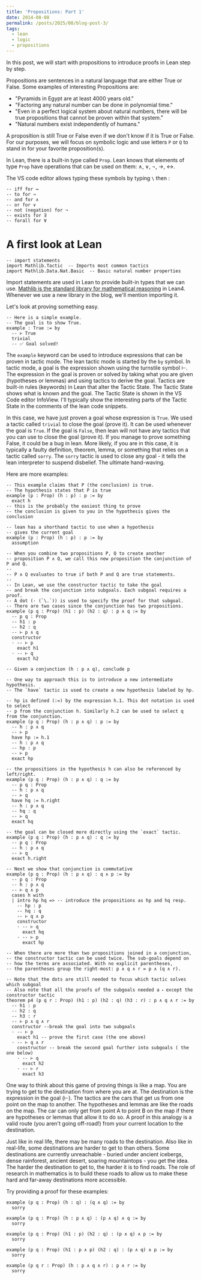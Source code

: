 ```yaml
---
title: 'Propositions: Part 1'
date: 2014-08-08
permalink: /posts/2025/08/blog-post-3/
tags:
  - lean
  - logic
  - propositions
---
```


In this post, we will start with propositions to introduce proofs in Lean step by step.

Propositions are sentences in a natural language that are either True or False. Some examples of interesting Propositions are:
- "Pyramids in Egypt are at least 4000 years old."
- "Factoring any natural number can be done in polynomial time."
- "Even in a perfect logical system about natural numbers, there will be true propositions that cannot be proven within that system."
- "Natural numbers exist independently of humans."

A proposition is still True or False even if we don't know if it is True or False. For our purposes, we will focus on symbolic logic and use letters `P` or `Q` to stand in for your favorite proposition(s).

 In Lean, there is a built-in type called `Prop`. Lean knows that elements of type `Prop` have operations that can be used on them: ∧, ∨, ¬, →, ↔.

The VS code editor allows typing these symbols by typing `\` then :
```lean
-- iff for ↔
-- to for →
-- and for ∧
-- or for ∨
-- not (negation) for ¬ 
-- exists for ∃
-- forall for ∀
```

A first look at Lean
========
```lean
-- import statements
import Mathlib.Tactic  -- Imports most common tactics
import Mathlib.Data.Nat.Basic  -- Basic natural number properties
```
Import statements are used in Lean to provide built-in types that we can use. [Mathlib is the standard library for mathematical reasoning](https://github.com/leanprover-community/mathlib4/tree/master/Mathlib) in Lean4. Whenever we use a new library in the blog, we'll mention importing it.

Let's look at proving something easy.
```lean
-- Here is a simple example.
-- The goal is to show True.
example : True := by
  -- ⊢ True
  trivial
  -- ✅ Goal solved!

```
The `example` keyword can be used to introduce expressions that can be proven in tactic mode. The lean tactic mode is started by the `by` symbol. In tactic mode, a goal is the expression shown using the turnstile symbol ⊢. The expression in the goal is proven or solved by taking what you are given (hypotheses or lemmas) and using tactics to derive the goal. Tactics are built-in rules (keywords) in Lean that alter the Tactic State. The Tactic State shows what is known and the goal. The Tactic State is shown in the VS Code editor InfoView. I'll typically show the interesting parts of the Tactic State in the comments of the lean code snippets.

In this case, we have just proven a goal whose expression is `True`. We used a tactic called `trivial` to close the goal (prove it). It can be used whenever the goal is `True`. If the goal is `False`, then lean will not have any tactics that you can use to close the goal (prove it). If you manage to prove something False, it could be a bug in lean. More likely, if you are in this case, it is typically a faulty definition, theorem, lemma, or something that relies on a tactic called `sorry`. The `sorry` tactic is used to close any goal - it tells the lean interpreter to suspend disbelief. The ultimate hand-waving.

Here are more examples:

```lean
-- This example claims that P (the conclusion) is true.
-- The hypothesis states that P is true
example (p : Prop) (h : p) : p := by
  exact h
-- this is the probably the easiest thing to prove
-- the conclusion is given to you in the hypothesis gives the conclusion

-- lean has a shorthand tactic to use when a hypothesis
-- gives the current goal
example (p : Prop) (h : p) : p := by
  assumption

-- When you combine two propositions P, Q to create another 
-- proposition P ∧ Q, we call this new proposition the conjunction of P and Q.
--
-- P ∧ Q evaluates to true if both P and Q are true statements.
--
-- In Lean, we use the constructor tactic to take the goal
-- and break the conjunction into subgoals. Each subgoal requires a proof.
-- A dot (· (`\.`)) is used to specify the proof for that subgoal.
-- There are two cases since the conjunction has two propositions.
example (p q : Prop) (h1 : p) (h2 : q) : p ∧ q := by
  -- p q : Prop
  -- h1 : p
  -- h2 : q
  -- ⊢ p ∧ q
  constructor
  · -- ⊢ p
    exact h1
  · -- ⊢ q
    exact h2

-- Given a conjunction (h : p ∧ q), conclude p 

-- One way to approach this is to introduce a new intermediate hypothesis.
-- The `have` tactic is used to create a new hypothesis labeled by hp.

-- hp is defined (:=) by the expression h.1. This dot notation is used to select
-- p from the conjunction h. Similarly h.2 can be used to select q from the conjunction.
example (p q : Prop) (h : p ∧ q) : p := by
  -- h : p ∧ q
  -- ⊢ p
  have hp := h.1
  -- h : p ∧ q
  -- hp : p
  -- ⊢ p
  exact hp

-- the propositions in the hypothesis h can also be referenced by left/right.
example (p q : Prop) (h : p ∧ q) : q := by
  -- p q : Prop
  -- h : p ∧ q
  -- ⊢ q
  have hq := h.right
  -- h : p ∧ q
  -- hq : q
  -- ⊢ q
  exact hq

-- the goal can be closed more directly using the `exact` tactic.
example (p q : Prop) (h : p ∧ q) : q := by
  -- p q : Prop
  -- h : p ∧ q
  -- ⊢ q
  exact h.right
  
-- Next we show that conjunction is commutative
example (p q : Prop) (h : p ∧ q) : q ∧ p := by
  -- p q : Prop
  -- h : p ∧ q
  -- ⊢ q ∧ p
  cases h with
  | intro hp hq => -- introduce the propositions as hp and hq resp.
    -- hp : p
    -- hq : q
    -- ⊢ q ∧ p
    constructor
    · -- ⊢ q
      exact hq
    · -- ⊢ p
      exact hp
 
-- When there are more than two propositions joined in a conjunction,
-- the constructor tactic can be used twice. The sub-goals depend on 
-- how the terms are associated. With no explicit parentheses,
-- the parentheses group the right-most: p ∧ q ∧ r = p ∧ (q ∧ r).

-- Note that the dots are still needed to focus which tactic solves which subgoal
-- Also note that all the proofs of the subgoals needed a ⬝ except the constructor tactic
theorem p4 (p q r : Prop) (h1 : p) (h2 : q) (h3 : r) : p ∧ q ∧ r := by
  -- h1 : p
  -- h2 : q
  -- h3 : r
  -- ⊢ p ∧ q ∧ r
  constructor --break the goal into two subgoals
  · -- ⊢ p
    exact h1 -- prove the first case (the one above)
  · -- ⊢ q ∧ r
    constructor -- break the second goal further into subgoals ( the one below)
    · -- ⊢ q
      exact h2
    · -- ⊢ r
      exact h3

```

One way to think about this game of proving things is like a map. You are trying to get to the destination from where you are at. The destination is the expression in the goal (⊢). The tactics are the cars that get us from one point on the map to another. The hypotheses and lemmas are like the roads on the map. The car can only get from point A to point B on the map if there are hypotheses or lemmas that allow it to do so. A proof in this analogy is a valid route (you aren't going off-road!) from your current location to the destination.

Just like in real life, there may be many roads to the destination. Also like in real-life, some destinations are harder to get to than others. Some destinations are currently unreachable - buried under ancient icebergs, dense rainforest, ancient desert, soaring mountaintops - you get the idea. The harder the destination to get to, the harder it is to find roads. The role of research in mathematics is to build these roads to allow us to make these hard and far-away destinations more accessible.

Try providing a proof for these examples:
```lean
example (p q : Prop) (h : q) : (q ∧ q) := by 
  sorry

example (p q : Prop) (h : p ∧ q) : (p ∧ q) ∧ q := by 
  sorry

example (p q : Prop) (h1 : p) (h2 : q) : (p ∧ q) ∧ p := by 
  sorry

example (p q : Prop) (h1 : p ∧ p) (h2 : q) : (p ∧ q) ∧ p := by 
  sorry

example (p q r : Prop) (h : p ∧ q ∧ r) : p ∧ r := by
  sorry
```